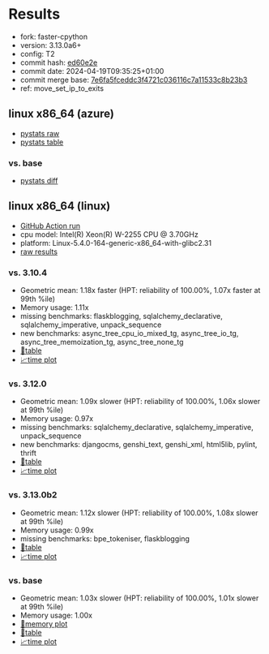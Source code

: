 # Results

- fork: faster-cpython
- version: 3.13.0a6+
- config: T2
- commit hash: [ed60e2e](https://github.com/faster%2dcpython/cpython/commit/ed60e2e)
- commit date: 2024-04-19T09:35:25+01:00
- commit merge base: [7e6fa5fceddc3f4721c036116c7a11533c8b23b3](https://github.com/faster%2dcpython/cpython/commit/7e6fa5fceddc3f4721c036116c7a11533c8b23b3)
- ref: move_set_ip_to_exits

## linux x86_64 (azure)

- [pystats raw](bm-20240419-azure-x86_64-faster%252dcpython-move_set_ip_to_exits-3.13.0a6%2B-ed60e2e-pystats.json)
- [pystats table](bm-20240419-azure-x86_64-faster%252dcpython-move_set_ip_to_exits-3.13.0a6%2B-ed60e2e-pystats.md)

### vs. base

- [pystats diff](bm-20240419-azure-x86_64-faster%252dcpython-move_set_ip_to_exits-3.13.0a6%2B-ed60e2e-pystats-vs-base.md)

## linux x86_64 (linux)

- [GitHub Action run](https://github.com/faster-cpython/benchmarking/actions/runs/8750858653)
- cpu model: Intel(R) Xeon(R) W-2255 CPU @ 3.70GHz
- platform: Linux-5.4.0-164-generic-x86_64-with-glibc2.31
- [raw results](bm-20240419-linux-x86_64-faster%252dcpython-move_set_ip_to_exits-3.13.0a6%2B-ed60e2e.json)

### vs. 3.10.4

- Geometric mean: 1.18x faster (HPT: reliability of 100.00%, 1.07x faster at 99th %ile)
- Memory usage: 1.11x
- missing benchmarks: flaskblogging, sqlalchemy_declarative, sqlalchemy_imperative, unpack_sequence
- new benchmarks: async_tree_cpu_io_mixed_tg, async_tree_io_tg, async_tree_memoization_tg, async_tree_none_tg
- [📄table](bm-20240419-linux-x86_64-faster%252dcpython-move_set_ip_to_exits-3.13.0a6%2B-ed60e2e-vs-3.10.4.md)
- [📈time plot](bm-20240419-linux-x86_64-faster%252dcpython-move_set_ip_to_exits-3.13.0a6%2B-ed60e2e-vs-3.10.4.svg)

### vs. 3.12.0

- Geometric mean: 1.09x slower (HPT: reliability of 100.00%, 1.06x slower at 99th %ile)
- Memory usage: 0.97x
- missing benchmarks: sqlalchemy_declarative, sqlalchemy_imperative, unpack_sequence
- new benchmarks: djangocms, genshi_text, genshi_xml, html5lib, pylint, thrift
- [📄table](bm-20240419-linux-x86_64-faster%252dcpython-move_set_ip_to_exits-3.13.0a6%2B-ed60e2e-vs-3.12.0.md)
- [📈time plot](bm-20240419-linux-x86_64-faster%252dcpython-move_set_ip_to_exits-3.13.0a6%2B-ed60e2e-vs-3.12.0.svg)

### vs. 3.13.0b2

- Geometric mean: 1.12x slower (HPT: reliability of 100.00%, 1.08x slower at 99th %ile)
- Memory usage: 0.99x
- missing benchmarks: bpe_tokeniser, flaskblogging
- [📄table](bm-20240419-linux-x86_64-faster%252dcpython-move_set_ip_to_exits-3.13.0a6%2B-ed60e2e-vs-3.13.0b2.md)
- [📈time plot](bm-20240419-linux-x86_64-faster%252dcpython-move_set_ip_to_exits-3.13.0a6%2B-ed60e2e-vs-3.13.0b2.svg)

### vs. base

- Geometric mean: 1.03x slower (HPT: reliability of 100.00%, 1.01x slower at 99th %ile)
- Memory usage: 1.00x
- [🧠memory plot](bm-20240419-linux-x86_64-faster%252dcpython-move_set_ip_to_exits-3.13.0a6%2B-ed60e2e-vs-base-mem.svg)
- [📄table](bm-20240419-linux-x86_64-faster%252dcpython-move_set_ip_to_exits-3.13.0a6%2B-ed60e2e-vs-base.md)
- [📈time plot](bm-20240419-linux-x86_64-faster%252dcpython-move_set_ip_to_exits-3.13.0a6%2B-ed60e2e-vs-base.svg)

